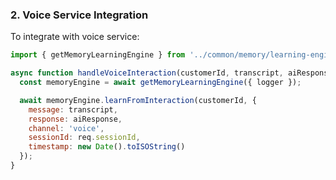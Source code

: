 ### 2. Voice Service Integration

To integrate with voice service:

```javascript
import { getMemoryLearningEngine } from '../common/memory/learning-engine.js';

async function handleVoiceInteraction(customerId, transcript, aiResponse) {
  const memoryEngine = await getMemoryLearningEngine({ logger });

  await memoryEngine.learnFromInteraction(customerId, {
    message: transcript,
    response: aiResponse,
    channel: 'voice',
    sessionId: req.sessionId,
    timestamp: new Date().toISOString()
  });
}
```
